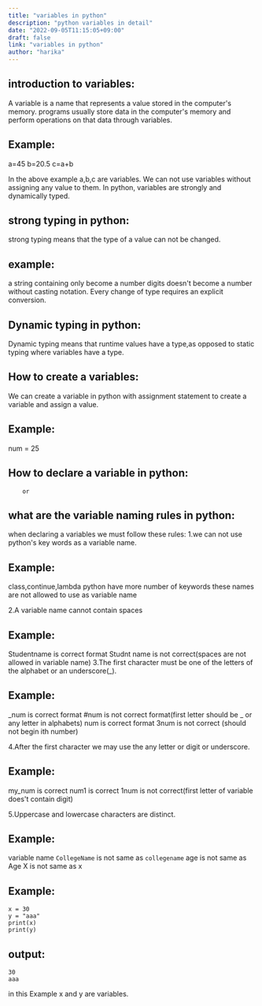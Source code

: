```yaml
---
title: "variables in python"
description: "python variables in detail"
date: "2022-09-05T11:15:05+09:00"
draft: false
link: "variables in python"
author: "harika"
---
```


## introduction to variables:
A variable is a name that represents a value stored in the computer's memory.
programs usually store data in the computer's memory and perform operations on that data through variables.

## Example:
a=45
b=20.5
c=a+b

In the above example a,b,c are variables.
We can not use variables without assigning any value to them. 
In python, variables are strongly and dynamically typed.

## strong typing in python:
strong typing means that the type of a value can not be changed. 
## example:
a string containing only become a number digits doesn't become a number without casting notation.
Every change of type requires an explicit conversion.

## Dynamic typing in python:
Dynamic typing means that runtime values have a type,as opposed to static typing where variables have a type.

## How to create a variables:
We can create a variable in python with assignment statement to create a variable and assign a value.

## Example:
num = 25

## How to declare a variable in python:
        or
## what are the variable naming rules in python:

when declaring a variables we must follow these rules:
1.we can not use python's key words as a variable name.
## Example:
  class,continue,lambda python have more number of keywords
  these names are not allowed to use as variable name

2.A variable name cannot contain spaces
## Example:
  Studentname is correct format
  Studnt name is not correct(spaces are not allowed in variable name)
3.The first character must be one of the letters of the alphabet or an underscore(_).

## Example:
  _num is correct format
  #num is not correct format(first letter should be _ or any letter in alphabets)
  num is correct format
  3num is not correct (should not begin ith number)
  
4.After the first character we may use the any letter or digit or underscore.
## Example:
  my_num is correct
  num1 is correct 1num is not correct(first letter of variable does't contain digit)

5.Uppercase and lowercase characters are distinct.
## Example:
  variable name `CollegeName` is not same as `collegename` 
  age is not same as Age
  X is not same as x

## Example:
```
x = 30
y = "aaa"
print(x)
print(y)
```
## output:
```
30
aaa
```
in this Example x and y are variables.

